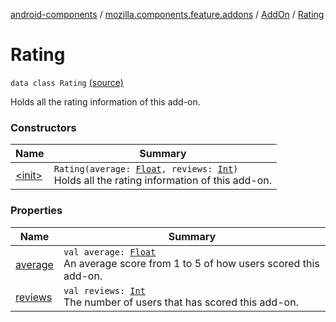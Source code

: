 [android-components](../../../index.md) / [mozilla.components.feature.addons](../../index.md) / [AddOn](../index.md) / [Rating](./index.md)

# Rating

`data class Rating` [(source)](https://github.com/mozilla-mobile/android-components/blob/master/components/feature/addons/src/main/java/mozilla/components/feature/addons/AddOn.kt#L76)

Holds all the rating information of this add-on.

### Constructors

| Name | Summary |
|---|---|
| [&lt;init&gt;](-init-.md) | `Rating(average: `[`Float`](https://kotlinlang.org/api/latest/jvm/stdlib/kotlin/-float/index.html)`, reviews: `[`Int`](https://kotlinlang.org/api/latest/jvm/stdlib/kotlin/-int/index.html)`)`<br>Holds all the rating information of this add-on. |

### Properties

| Name | Summary |
|---|---|
| [average](average.md) | `val average: `[`Float`](https://kotlinlang.org/api/latest/jvm/stdlib/kotlin/-float/index.html)<br>An average score from 1 to 5 of how users scored this add-on. |
| [reviews](reviews.md) | `val reviews: `[`Int`](https://kotlinlang.org/api/latest/jvm/stdlib/kotlin/-int/index.html)<br>The number of users that has scored this add-on. |
